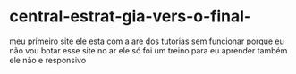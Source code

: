 # central-estrat-gia-vers-o-final-
meu primeiro site ele esta com a are dos tutorias sem funcionar porque eu não vou botar esse site no ar ele só foi um treino para eu aprender também ele não e responsivo   
